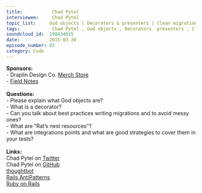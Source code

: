 ```yaml
--- 
title:           Chad Pytel 
interviewee:     Chad Pytel 
topic_list:     God objects | Decorators & presenters | Clean migrations | Rat’s nest resources | Integration points | Mocks
tags:            Chad Pytel , God objects , Decorators  presenters , Clean migrations , Rat’s nest resources , Integration points , Mocks
soundcloud_id:  198434015
date:           2015-03-30
episode_number: 82
category: Code
---
```


<p class="show_notes_display"><b>Sponsors:<br></b>- Draplin Design Co. <a rel="nofollow" target="_blank" href="http://draplin.com/merch/">Merch Store</a><br>- <a rel="nofollow" target="_blank" href="http://fieldnotesbrand.com/">Field Notes</a><b><br></b><br><b>Questions:</b><br>- Please explain what God objects are?<br>- What is a decorator?<br>- Can you talk about best practices writing migrations and to avoid messy ones?<br>- What are ”Rat’s nest resources”?<br>- What are integrations points and what are good strategies to cover them in your tests?<br><br><b>Links:</b><br>Chad Pytel on <a rel="nofollow" target="_blank" href="https://twitter.com/cpytel">Twitter</a><br>Chad Pytel on <a rel="nofollow" target="_blank" href="https://github.com/cpytel">GitHub</a><br><a rel="nofollow" target="_blank" href="https://thoughtbot.com/">thoughtbot</a><br><a rel="nofollow" target="_blank" href="http://railsantipatterns.com/">Rails AntiPatterns</a><br><a rel="nofollow" target="_blank" href="http://rubyonrails.org/">Ruby on Rails</a></p>
